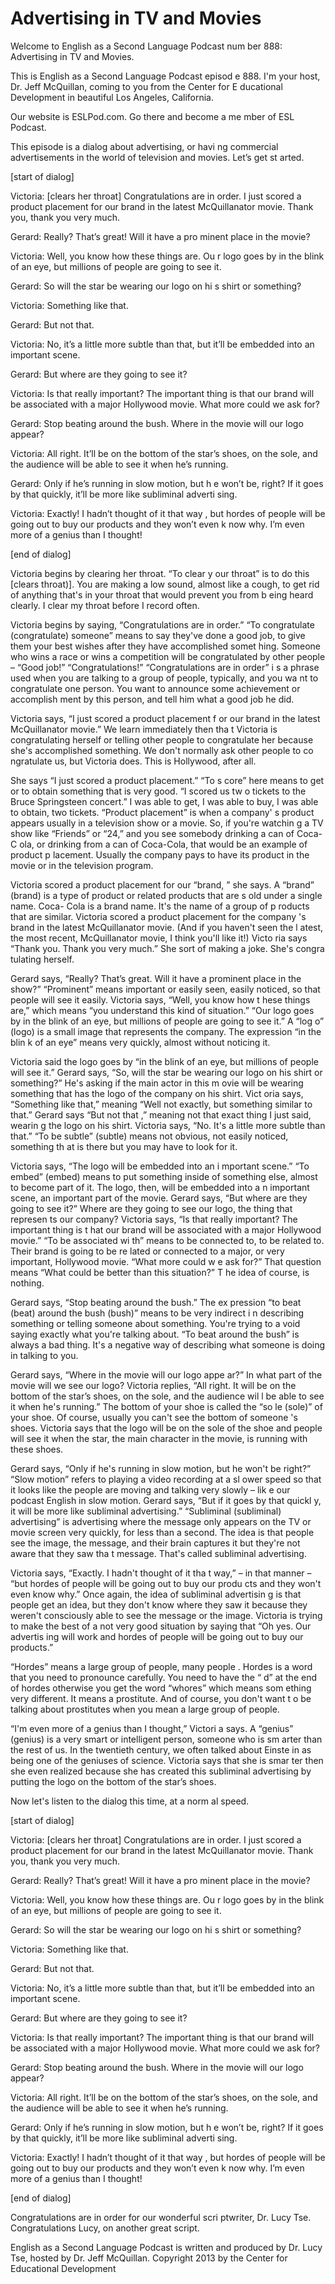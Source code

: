 # Advertising in TV and Movies

Welcome to English as a Second Language Podcast num ber 888: Advertising in TV and Movies.

This is English as a Second Language Podcast episod e 888. I'm your host, Dr. Jeff McQuillan, coming to you from the Center for E ducational Development in beautiful Los Angeles, California.

Our website is ESLPod.com. Go there and become a me mber of ESL Podcast.

This episode is a dialog about advertising, or havi ng commercial advertisements in the world of television and movies. Let’s get st arted.

[start of dialog]

Victoria:  [clears her throat]  Congratulations are  in order.  I just scored a product placement for our brand in the latest McQuillanator  movie.  Thank you, thank you very much.

Gerard:  Really?  That’s great!  Will it have a pro minent place in the movie?

Victoria:  Well, you know how these things are.  Ou r logo goes by in the blink of an eye, but millions of people are going to see it.

Gerard:  So will the star be wearing our logo on hi s shirt or something?

Victoria:  Something like that.

Gerard:  But not that.

Victoria:  No, it’s a little more subtle than that,  but it’ll be embedded into an important scene.

Gerard:  But where are they going to see it?

Victoria:  Is that really important?  The important  thing is that our brand will be associated with a major Hollywood movie.  What more  could we ask for?

Gerard:  Stop beating around the bush.  Where in the movie will our logo appear?

Victoria:  All right.  It’ll be on the bottom of the star’s shoes, on the sole, and the audience will be able to see it when he’s running.

Gerard:  Only if he’s running in slow motion, but h e won’t be, right?  If it goes by that quickly, it’ll be more like subliminal adverti sing.

Victoria:  Exactly! I hadn’t thought of it that way , but hordes of people will be going out to buy our products and they won’t even k now why.  I’m even more of a genius than I thought!

[end of dialog]

Victoria begins by clearing her throat. “To clear y our throat” is to do this [clears throat)]. You are making a low sound, almost like a  cough, to get rid of anything that's in your throat that would prevent you from b eing heard clearly. I clear my throat before I record often.

Victoria begins by saying, “Congratulations are in order.” “To congratulate (congratulate) someone” means to say they've done a  good job, to give them your best wishes after they have accomplished somet hing. Someone who wins a race or wins a competition will be congratulated by  other people – “Good job!” “Congratulations!” “Congratulations are in order” i s a phrase used when you are talking to a group of people, typically, and you wa nt to congratulate one person. You want to announce some achievement or accomplish ment by this person, and tell him what a good job he did.

Victoria says, “I just scored a product placement f or our brand in the latest McQuillanator movie.” We learn immediately then tha t Victoria is congratulating herself or telling other people to congratulate her  because she's accomplished something. We don't normally ask other people to co ngratulate us, but Victoria does. This is Hollywood, after all.

She says “I just scored a product placement.” “To s core” here means to get or to obtain something that is very good. “I scored us tw o tickets to the Bruce Springsteen concert.” I was able to get, I was able  to buy, I was able to obtain, two tickets. “Product placement” is when a company' s product appears usually in a television show or a movie. So, if you're watchin g a TV show like “Friends” or “24,” and you see somebody drinking a can of Coca-C ola, or drinking from a can of Coca-Cola, that would be an example of product p lacement. Usually the company pays to have its product in the movie or in  the television program.

Victoria scored a product placement for our “brand, ” she says. A “brand” (brand) is a type of product or related products that are s old under a single name. Coca- Cola is a brand name. It's the name of a group of p roducts that are similar. Victoria scored a product placement for the company 's brand in the latest McQuillanator movie. (And if you haven't seen the l atest, the most recent, McQuillanator movie, I think you'll like it!) Victo ria says “Thank you. Thank you very much.” She sort of making a joke. She's congra tulating herself.

Gerard says, “Really? That’s great. Will it have a prominent place in the show?” “Prominent” means important or easily seen, easily noticed, so that people will see it easily. Victoria says, “Well, you know how t hese things are,” which means “you understand this kind of situation.” “Our logo goes by in the blink of an eye, but millions of people are going to see it.” A “log o” (logo) is a small image that represents the company. The expression “in the blin k of an eye” means very quickly, almost without noticing it.

Victoria said the logo goes by “in the blink of an eye, but millions of people will see it.” Gerard says, “So, will the star be wearing  our logo on his shirt or something?” He's asking if the main actor in this m ovie will be wearing something that has the logo of the company on his shirt. Vict oria says, “Something like that,” meaning “Well not exactly, but something similar to  that.” Gerard says “But not that ,” meaning not that exact thing I just said, wearin g the logo on his shirt. Victoria says, “No. It's a little more subtle than that.” “To be subtle” (subtle) means not obvious, not easily noticed, something th at is there but you may have to look for it.

Victoria says, “The logo will be embedded into an i mportant scene.” “To embed” (embed) means to put something inside of something else, almost to become part of it. The logo, then, will be embedded into a n important scene, an important part of the movie. Gerard says, “But where are they  going to see it?” Where are they going to see our logo, the thing that represen ts our company? Victoria says, “Is that really important? The important thing is t hat our brand will be associated with a major Hollywood movie.” “To be associated wi th” means to be connected to, to be related to. Their brand is going to be re lated or connected to a major, or very important, Hollywood movie. “What more could w e ask for?” That question means “What could be better than this situation?” T he idea of course, is nothing.

Gerard says, “Stop beating around the bush.” The ex pression “to beat (beat) around the bush (bush)” means to be very indirect i n describing something or telling someone about something. You're trying to a void saying exactly what you're talking about. “To beat around the bush” is always a bad thing. It's a negative way of describing what someone is doing in  talking to you.

 Gerard says, “Where in the movie will our logo appe ar?” In what part of the movie will we see our logo? Victoria replies, “All right. It will be on the bottom of the star’s shoes, on the sole, and the audience wil l be able to see it when he's running.” The bottom of your shoe is called the “so le (sole)” of your shoe. Of course, usually you can't see the bottom of someone 's shoes. Victoria says that the logo will be on the sole of the shoe and people  will see it when the star, the main character in the movie, is running with these shoes.

Gerard says, “Only if he's running in slow motion, but he won't be right?” “Slow motion” refers to playing a video recording at a sl ower speed so that it looks like the people are moving and talking very slowly – lik e our podcast English in slow motion. Gerard says, “But if it goes by that quickl y, it will be more like subliminal advertising.” “Subliminal (subliminal) advertising”  is advertising where the message only appears on the TV or movie screen very  quickly, for less than a second. The idea is that people see the image, the message, and their brain captures it but they're not aware that they saw tha t message. That's called subliminal advertising.

Victoria says, “Exactly. I hadn't thought of it tha t way,” – in that manner – “but hordes of people will be going out to buy our produ cts and they won't even know why.” Once again, the idea of subliminal advertisin g is that people get an idea, but they don't know where they saw it because they weren't consciously able to see the message or the image. Victoria is trying to  make the best of a not very good situation by saying that “Oh yes. Our advertis ing will work and hordes of people will be going out to buy our products.”

“Hordes” means a large group of people, many people . Hordes is a word that you need to pronounce carefully. You need to have the “ d” at the end of hordes otherwise you get the word “whores” which means som ething very different. It means a prostitute. And of course, you don't want t o be talking about prostitutes when you mean a large group of people.

“I'm even more of a genius than I thought,” Victori a says. A “genius” (genius) is a very smart or intelligent person, someone who is sm arter than the rest of us. In the twentieth century, we often talked about Einste in as being one of the geniuses of science. Victoria says that she is smar ter then she even realized because she has created this subliminal advertising  by putting the logo on the bottom of the star’s shoes.

Now let's listen to the dialog this time, at a norm al speed.

[start of dialog]

Victoria:  [clears her throat]  Congratulations are  in order.  I just scored a product placement for our brand in the latest McQuillanator  movie.  Thank you, thank you very much.

Gerard:  Really?  That’s great!  Will it have a pro minent place in the movie?

Victoria:  Well, you know how these things are.  Ou r logo goes by in the blink of an eye, but millions of people are going to see it.

Gerard:  So will the star be wearing our logo on hi s shirt or something?

Victoria:  Something like that.

Gerard:  But not that.

Victoria:  No, it’s a little more subtle than that,  but it’ll be embedded into an important scene.

Gerard:  But where are they going to see it?

Victoria:  Is that really important?  The important  thing is that our brand will be associated with a major Hollywood movie.  What more  could we ask for?

Gerard:  Stop beating around the bush.  Where in the movie will our logo appear?

Victoria:  All right.  It’ll be on the bottom of the star’s shoes, on the sole, and the audience will be able to see it when he’s running.

Gerard:  Only if he’s running in slow motion, but h e won’t be, right?  If it goes by that quickly, it’ll be more like subliminal adverti sing.

Victoria:  Exactly! I hadn’t thought of it that way , but hordes of people will be going out to buy our products and they won’t even k now why.  I’m even more of a genius than I thought!

[end of dialog]

Congratulations are in order for our wonderful scri ptwriter, Dr. Lucy Tse. Congratulations Lucy, on another great script.

English as a Second Language Podcast is written and  produced by Dr. Lucy Tse, hosted by Dr. Jeff McQuillan. Copyright 2013 by the  Center for Educational Development

